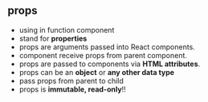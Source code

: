 ## props

- using in function component
- stand for **properties**
- props are arguments passed into React components.
- component receive props from parent component.
- props are passed to components via **HTML attributes**.
- props can be an **object** or **any other data type**
- pass props from parent to child
- props is **immutable, read-only**!!

